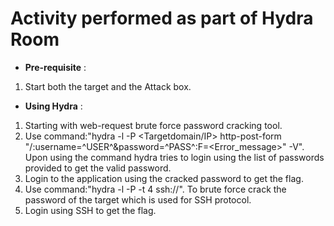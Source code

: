 # Activity performed as part of Hydra Room 

- **Pre-requisite** :
1. Start both the target and the Attack box.

- **Using Hydra** :
1. Starting with web-request brute force password cracking tool.
2. Use command:"hydra -l <username> -P <passwordlist> <Targetdomain/IP> http-post-form "/<targetpath>:username=^USER^&password=^PASS^:F=<Error_message>" -V". Upon using the command hydra tries to login using the list of passwords provided to get the valid password.
3. Login to the application using the cracked password to get the flag.
4. Use command:"hydra -l <usernname> -P <Passwordlist> -t 4 ssh://<IP>". To brute force crack the password of the target which is used for SSH protocol.
5. Login using SSH to get the flag.
